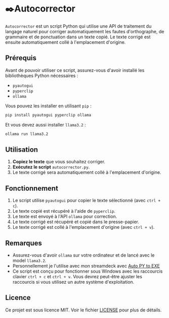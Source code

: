 # ✒️Autocorrector

`Autocorrector` est un script Python qui utilise une API de traitement du langage naturel pour corriger automatiquement les fautes d'orthographe, de grammaire et de ponctuation dans un texte copié. Le texte corrigé est ensuite automatiquement collé à l'emplacement d'origine.

## Prérequis

Avant de pouvoir utiliser ce script, assurez-vous d'avoir installé les bibliothèques Python nécessaires :

- `pyautogui`
- `pyperclip`
- `ollama`

Vous pouvez les installer en utilisant `pip` :

```sh
pip install pyautogui pyperclip ollama
```
Et vous devez aussi installer `llama3.2` :
```sh
ollama run llama3.2
```
## Utilisation

1. **Copiez le texte** que vous souhaitez corriger.
2. **Exécutez le script** `autocorrector.py`.
3. Le texte corrigé sera automatiquement collé à l'emplacement d'origine.

## Fonctionnement

1. Le script utilise `pyautogui` pour copier le texte sélectionné (avec `ctrl + c`).
2. Le texte copié est récupéré à l'aide de `pyperclip`.
3. Le texte est envoyé à l'API `ollama` pour correction.
4. Le texte corrigé est récupéré et copié dans le presse-papier.
5. Le texte corrigé est collé à l'emplacement d'origine (avec `ctrl + v`).

## Remarques

- Assurez-vous d'avoir `ollama` sur votre ordinateur et de lancé avec le model `llama3.2`.
- Personnellement je l'utilise avec mon streamdeck avec [Auto PY to EXE](https://pypi.org/project/auto-py-to-exe/)
- Ce script est conçu pour fonctionner sous Windows avec les raccourcis clavier `ctrl + c` et `ctrl + v`. Vous devrez peut-être ajuster les raccourcis si vous utilisez un autre système d'exploitation.

## Licence

Ce projet est sous licence MIT. Voir le fichier [LICENSE](LICENSE) pour plus de détails.
